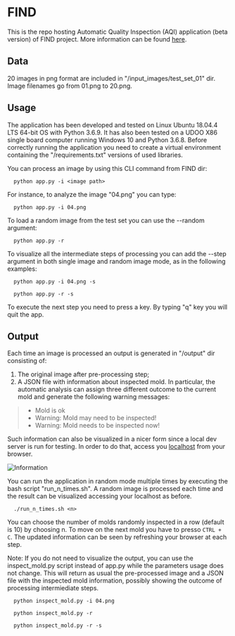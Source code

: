 # FIND

This is the repo hosting Automatic Quality Inspection (AQI) application (beta version) of FIND project. More information can be found [here](https://www.progettofind.it/it/).


## Data

20 images in png format are included in "/input_images/test_set_01" dir. Image filenames go from 01.png to 20.png.


## Usage

The application has been developed and tested on Linux Ubuntu 18.04.4 LTS 64-bit OS with Python 3.6.9. It has also been tested on a UDOO X86 single board computer running Windows 10 and Python 3.6.8.
Before correctly running the application you need to create a virtual environment containing the "/requirements.txt" versions of used libraries.

You can process an image by using this CLI command from FIND dir:
```
  python app.py -i <image path>
```
For instance, to analyze the image "04.png" you can type:
```
  python app.py -i 04.png
```
To load a random image from the test set you can use the --random argument:
```
  python app.py -r
```
To visualize all the intermediate steps of processing you can add the --step argument in both single image and random image mode, as in the following examples:
```
  python app.py -i 04.png -s
 
  python app.py -r -s
 ```
To execute the next step you need to press a key. By typing "q" key you will quit the app.

 ## Output

Each time an image is processed an output is generated in "/output" dir consisting of:
1. The original image after pre-processing step;
2. A JSON file with information about inspected mold. In particular, the automatic analysis can assign three different outcome to the current mold and generate the following warning messages:<br>
>  - Mold is ok<br>
>  - Warning: Mold may need to be inspected!<br>
>  - Warning: Mold needs to be inspected now!<br>

Such information can also be visualized in a nicer form since a local dev server is run for testing. In order to do that, access you [localhost](http://localhost:5000) from your browser.

![Information](https://dl.dropboxusercontent.com/s/s8lmsm05rjmu9a3/information.png)

You can run the application in random mode multiple times by executing the bash script "run_n_times.sh". A random image is processed each time and the result can be visualized accessing your localhost as before.
```
  ./run_n_times.sh <n>
 ```
You can choose the number of molds randomly inspected in a row (default is 10) by choosing n. To move on the next mold you have to presso `CTRL + C`. The updated information can be seen by refreshing your browser at each step.

Note: If you do not need to visualize the output, you can use the inspect_mold.py script instead of app.py while the parameters usage does not change. This will return as usual the pre-processed image and a JSON file with the inspected mold information, possibly showing the outcome of processing intermiediate steps.
```
  python inspect_mold.py -i 04.png
 
  python inspect_mold.py -r
  
  python inspect_mold.py -r -s
 ```
